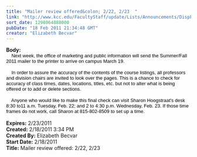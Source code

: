 ```yaml
---
title: "Mailer review offered&colon; 2/22, 2/23  "
link: "http://www.kcc.edu/FacultyStaff/update/Lists/Announcements/DispForm.aspx?ID=130"
sort_date: 1298064888000
pubDate: "18 Feb 2011 21:34:48 GMT"
creator: "Elizabeth Becvar"
---
```


<div><b>Body:</b> <div class=ExternalClass41B09F2675474CD6A14187F25E54C70F><div>
<p class=MsoNormal style="margin:0in 0in 0pt"><span style="color:black;font-family:'Arial','sans-serif'"><font size=2>    Next week, the office of marketing and public information will send the Summer/Fall 2011 mailer to the printer to arrive on campus March 19.</font></span></p><span style="color:black;font-family:'Arial','sans-serif'">
<p class=MsoNormal style="margin:0in 0in 0pt"><br><font size=2>    In order to assure the accuracy of the contents of the course listings, all professors and division chairs are invited to look over the pages. This is a chance to check for accuracy of class times, dates, locations, titles, etc. but not to alter what is being offered or to add or delete sections. </font></p>
<p class=MsoNormal style="margin:0in 0in 0pt"><br><font size=2>    Anyone who would like to make this final check can visit Sharon Hoogstraat's desk 8:30 to11 a.m. Tuesday, Feb. 22; and 2 to 4:30 p.m. Wednesday, Feb. 23. If those time frames do not work, call Sharon at 815-802-8509 to set up a time.  </font></span></p>
<p class=MsoNormal style="margin:0in 0in 0pt"><span><font face="Times New Roman" size=2> </font></span></p></div></div></div>
<div><b>Expires:</b> 2/23/2011</div>
<div><b>Created:</b> 2/18/2011 3:34 PM</div>
<div><b>Created By:</b> Elizabeth Becvar</div>
<div><b>Start Date:</b> 2/18/2011</div>
<div><b>Title:</b> Mailer review offered: 2/22, 2/23  </div>
